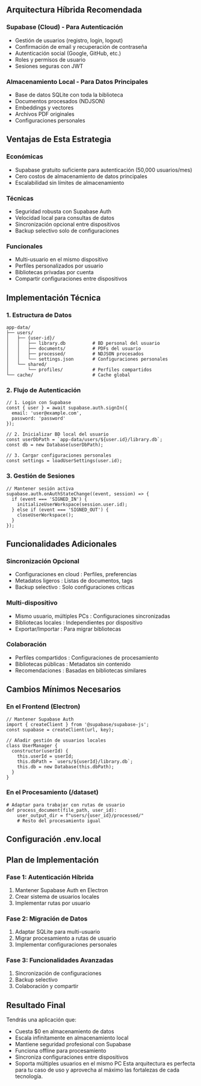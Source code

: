 ## Arquitectura Híbrida Recomendada
### Supabase (Cloud) - Para Autenticación
- Gestión de usuarios (registro, login, logout)
- Confirmación de email y recuperación de contraseña
- Autenticación social (Google, GitHub, etc.)
- Roles y permisos de usuario
- Sesiones seguras con JWT
### Almacenamiento Local - Para Datos Principales
- Base de datos SQLite con toda la biblioteca
- Documentos procesados (NDJSON)
- Embeddings y vectores
- Archivos PDF originales
- Configuraciones personales
## Ventajas de Esta Estrategia
### Económicas
- Supabase gratuito suficiente para autenticación (50,000 usuarios/mes)
- Cero costos de almacenamiento de datos principales
- Escalabilidad sin límites de almacenamiento
### Técnicas
- Seguridad robusta con Supabase Auth
- Velocidad local para consultas de datos
- Sincronización opcional entre dispositivos
- Backup selectivo solo de configuraciones
### Funcionales
- Multi-usuario en el mismo dispositivo
- Perfiles personalizados por usuario
- Bibliotecas privadas por cuenta
- Compartir configuraciones entre dispositivos
## Implementación Técnica
### 1. Estructura de Datos
```
app-data/
├── users/
│   ├── {user-id}/
│   │   ├── library.db          # BD personal del usuario
│   │   ├── documents/          # PDFs del usuario
│   │   ├── processed/          # NDJSON procesados
│   │   └── settings.json       # Configuraciones personales
│   └── shared/
│       └── profiles/           # Perfiles compartidos
└── cache/                      # Cache global
```
### 2. Flujo de Autenticación
```
// 1. Login con Supabase
const { user } = await supabase.auth.signIn({
  email: 'user@example.com',
  password: 'password'
});

// 2. Inicializar BD local del usuario
const userDbPath = `app-data/users/${user.id}/library.db`;
const db = new Database(userDbPath);

// 3. Cargar configuraciones personales
const settings = loadUserSettings(user.id);
```
### 3. Gestión de Sesiones
```
// Mantener sesión activa
supabase.auth.onAuthStateChange((event, session) => {
  if (event === 'SIGNED_IN') {
    initializeUserWorkspace(session.user.id);
  } else if (event === 'SIGNED_OUT') {
    closeUserWorkspace();
  }
});
```
## Funcionalidades Adicionales
### Sincronización Opcional
- Configuraciones en cloud : Perfiles, preferencias
- Metadatos ligeros : Listas de documentos, tags
- Backup selectivo : Solo configuraciones críticas
### Multi-dispositivo
- Mismo usuario, múltiples PCs : Configuraciones sincronizadas
- Bibliotecas locales : Independientes por dispositivo
- Exportar/Importar : Para migrar bibliotecas
### Colaboración
- Perfiles compartidos : Configuraciones de procesamiento
- Bibliotecas públicas : Metadatos sin contenido
- Recomendaciones : Basadas en bibliotecas similares
## Cambios Mínimos Necesarios
### En el Frontend (Electron)
```
// Mantener Supabase Auth
import { createClient } from '@supabase/supabase-js';
const supabase = createClient(url, key);

// Añadir gestión de usuarios locales
class UserManager {
  constructor(userId) {
    this.userId = userId;
    this.dbPath = `users/${userId}/library.db`;
    this.db = new Database(this.dbPath);
  }
}
```
### En el Procesamiento (/dataset)
```
# Adaptar para trabajar con rutas de usuario
def process_document(file_path, user_id):
    user_output_dir = f"users/{user_id}/processed/"
    # Resto del procesamiento igual
```
## Configuración .env.local
## Plan de Implementación
### Fase 1: Autenticación Híbrida
1. Mantener Supabase Auth en Electron
2. Crear sistema de usuarios locales
3. Implementar rutas por usuario
### Fase 2: Migración de Datos
1. Adaptar SQLite para multi-usuario
2. Migrar procesamiento a rutas de usuario
3. Implementar configuraciones personales
### Fase 3: Funcionalidades Avanzadas
1. Sincronización de configuraciones
2. Backup selectivo
3. Colaboración y compartir
## Resultado Final
Tendrás una aplicación que:

- Cuesta $0 en almacenamiento de datos
- Escala infinitamente en almacenamiento local
- Mantiene seguridad profesional con Supabase
- Funciona offline para procesamiento
- Sincroniza configuraciones entre dispositivos
- Soporta múltiples usuarios en el mismo PC
Esta arquitectura es perfecta para tu caso de uso y aprovecha al máximo las fortalezas de cada tecnología.